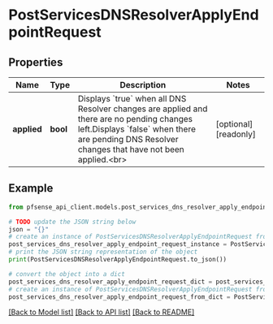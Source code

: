 # PostServicesDNSResolverApplyEndpointRequest


## Properties

Name | Type | Description | Notes
------------ | ------------- | ------------- | -------------
**applied** | **bool** | Displays &#x60;true&#x60; when all DNS Resolver changes are applied and there are no pending changes left.Displays &#x60;false&#x60; when there are pending DNS Resolver changes that have not been applied.&lt;br&gt; | [optional] [readonly] 

## Example

```python
from pfsense_api_client.models.post_services_dns_resolver_apply_endpoint_request import PostServicesDNSResolverApplyEndpointRequest

# TODO update the JSON string below
json = "{}"
# create an instance of PostServicesDNSResolverApplyEndpointRequest from a JSON string
post_services_dns_resolver_apply_endpoint_request_instance = PostServicesDNSResolverApplyEndpointRequest.from_json(json)
# print the JSON string representation of the object
print(PostServicesDNSResolverApplyEndpointRequest.to_json())

# convert the object into a dict
post_services_dns_resolver_apply_endpoint_request_dict = post_services_dns_resolver_apply_endpoint_request_instance.to_dict()
# create an instance of PostServicesDNSResolverApplyEndpointRequest from a dict
post_services_dns_resolver_apply_endpoint_request_from_dict = PostServicesDNSResolverApplyEndpointRequest.from_dict(post_services_dns_resolver_apply_endpoint_request_dict)
```
[[Back to Model list]](../README.md#documentation-for-models) [[Back to API list]](../README.md#documentation-for-api-endpoints) [[Back to README]](../README.md)


